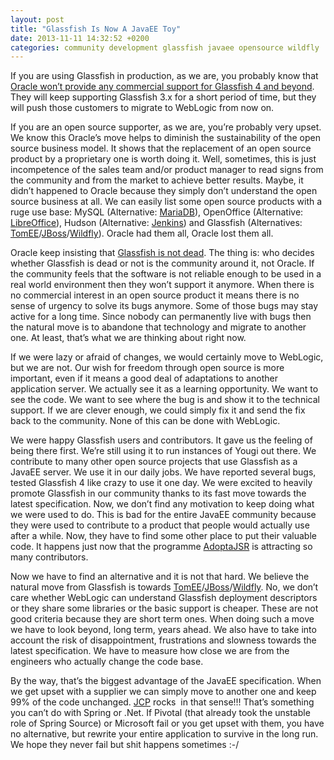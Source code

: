 ```yaml
---
layout: post
title: "Glassfish Is Now A JavaEE Toy"
date: 2013-11-11 14:32:52 +0200
categories: community development glassfish javaee opensource wildfly
---
```


If you are using Glassfish in production, as we are, you probably know that [Oracle won’t provide any commercial support for Glassfish 4 and beyond](https://blogs.oracle.com/theaquarium/entry/java_ee_and_glassfish_server). They will keep supporting Glassfish 3.x for a short period of time, but they will push those customers to migrate to WebLogic from now on.

If you are an open source supporter, as we are, you’re probably very upset. We know this Oracle’s move helps to diminish the sustainability of the open source business model. It shows that the replacement of an open source product by a proprietary one is worth doing it. Well, sometimes, this is just incompetence of the sales team and/or product manager to read signs from the community and from the market to achieve better results. Maybe, it didn’t happened to Oracle because they simply don’t understand the open source business at all. We can easily list some open source products with a ruge use base: MySQL (Alternative: [MariaDB](https://mariadb.org)), OpenOffice (Alternative: [LibreOffice](http://libreoffice.org)), Hudson (Alternative: [Jenkins](http://jenkins-ci.org)) and Glassfish (Alternatives: [TomEE](http://tomee.apache.org/index.html)/[JBoss](http://www.jboss.org)/[Wildfly](http://wildfly.org)). Oracle had them all, Oracle lost them all.

Oracle keep insisting that [Glassfish is not dead](https://blogs.oracle.com/brunoborges/entry/6_facts_about_glassfish_announcement). The thing is: who decides whether Glassfish is dead or not is the community around it, not Oracle. If the community feels that the software is not reliable enough to be used in a real world environment then they won’t support it anymore. When there is no commercial interest in an open source product it means there is no sense of urgency to solve its bugs anymore. Some of those bugs may stay active for a long time. Since nobody can permanently live with bugs then the natural move is to abandone that technology and migrate to another one. At least, that’s what we are thinking about right now.

If we were lazy or afraid of changes, we would certainly move to WebLogic, but we are not. Our wish for freedom through open source is more important, even if it means a good deal of adaptations to another application server. We actually see it as a learning opportunity. We want to see the code. We want to see where the bug is and show it to the technical support. If we are clever enough, we could simply fix it and send the fix back to the community. None of this can be done with WebLogic.

We were happy Glassfish users and contributors. It gave us the feeling of being there first. We’re still using it to run instances of Yougi out there. We contribute to many other open source projects that use Glassfish as a JavaEE server. We use it in our daily jobs. We have reported several bugs, tested Glassfish 4 like crazy to use it one day. We were excited to heavily promote Glassfish in our community thanks to its fast move towards the latest specification. Now, we don’t find any motivation to keep doing what we were used to do. This is bad for the entire JavaEE community because they were used to contribute to a product that people would actually use after a while. Now, they have to find some other place to put their valuable code. It happens just now that the programme [AdoptaJSR](https://java.net/projects/adoptajsr/pages/Home) is attracting so many contributors.

Now we have to find an alternative and it is not that hard. We believe the natural move from Glassfish is towards [TomEE](http://tomee.apache.org/index.html)/[JBoss](http://www.jboss.org)/[Wildfly](http://wildfly.org). No, we don’t care whether WebLogic can understand Glassfish deployment descriptors or they share some libraries or the basic support is cheaper. These are not good criteria because they are short term ones. When doing such a move we have to look beyond, long term, years ahead. We also have to take into account the risk of disappointment, frustrations and slowness towards the latest specification. We have to measure how close we are from the engineers who actually change the code base.

By the way, that’s the biggest advantage of the JavaEE specification. When we get upset with a supplier we can simply move to another one and keep 99% of the code unchanged. [JCP](http://www.jcp.org) rocks  in that sense!!! That’s something you can’t do with Spring or .Net. If Pivotal (that already took the unstable role of Spring Source) or Microsoft fail or you get upset with them, you have no alternative, but rewrite your entire application to survive in the long run. We hope they never fail but shit happens sometimes :-/
